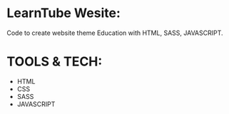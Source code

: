 # LearnTube Wesite:
Code to create website theme Education with HTML, SASS, JAVASCRIPT.



# TOOLS & TECH:

* HTML
* CSS 
* SASS 
* JAVASCRIPT


